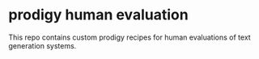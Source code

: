 # prodigy human evaluation

This repo contains custom prodigy recipes for human evaluations of text generation systems.

